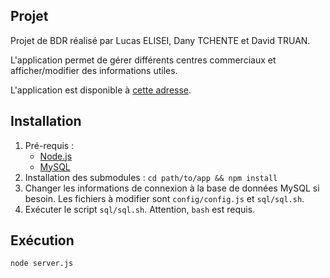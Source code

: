 ## Projet
Projet de BDR réalisé par Lucas ELISEI, Dany TCHENTE et David TRUAN.

L'application permet de gérer différents centres commerciaux et afficher/modifier des informations utiles.

L'application est disponible à [cette adresse](http://bdr-project.mfvhkwdptv.eu-central-1.elasticbeanstalk.com/).

## Installation
1. Pré-requis :
    * [Node.js](https://nodejs.org/en/)
    * [MySQL](https://www.mysql.com/)
2. Installation des submodules : `cd path/to/app && npm install`
3. Changer les informations de connexion à la base de données MySQL si besoin. Les fichiers à modifier sont `config/config.js` et `sql/sql.sh`.
4. Exécuter le script `sql/sql.sh`. Attention, `bash` est requis.

## Exécution

    node server.js
